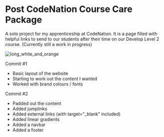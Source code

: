 # Post CodeNation Course Care Package
A solo project for my apprenticeship at CodeNation. 
It is a page filled with helpful links to send to our students after their time on our Develop Level 2 course. 
(Currently still a work in progress)

![long_white_and_orange](https://user-images.githubusercontent.com/80684537/135117116-c44ab7be-eb2e-49ff-9ac0-5795675be52a.png)

Commit #1

- Basic layout of the website
- Starting to work out the content I wanted
- Worked with brand colours / fonts

Commit #2

- Padded out the content
- Added jumplinks
- Added external links (with target="_blank" included)
- Added linear gradients
- Added a navbar
- Added a footer
